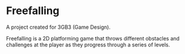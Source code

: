 # Freefalling
A project created for 3GB3 (Game Design).  

Freefalling is a 2D platforming game that throws different obstacles and challenges at the player as they progress through a series of levels.
